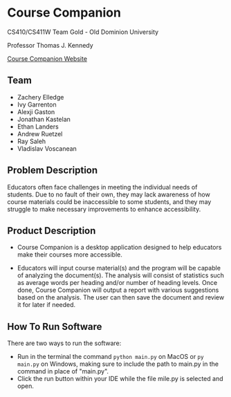 # Course Companion

CS410/CS411W Team Gold - Old Dominion University

Professor Thomas J. Kennedy

[Course Companion Website](https://ethanlanders.github.io/TeamGoldCS411W/)

## Team
* Zachery Elledge
* Ivy Garrenton
* Alexji Gaston
* Jonathan Kastelan
* Ethan Landers
* Andrew Ruetzel
* Ray Saleh
* Vladislav Voscanean

## Problem Description
Educators often face challenges in meeting the individual needs of students. Due to no fault of their own, they may lack awareness of how course materials could be inaccessible to some students, and they may struggle to make necessary improvements to enhance accessibility.

## Product Description
* Course Companion is a desktop application designed to help educators make their courses more accessible.

* Educators will input course material(s) and the program will be capable of analyzing the document(s). The analysis will consist of statistics such as average words per heading and/or number of heading levels. Once done, Course Companion will output a report with various suggestions based on the analysis. The user can then save the document and review it for later if needed.

## How To Run Software
There are two ways to run the software:
* Run in the terminal the command `python main.py` on MacOS or `py main.py` on Windows, making sure to include the path to main.py in the command in place of "main.py".
* Click the run button within your IDE while the file mile.py is selected and open.
